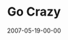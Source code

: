 ---
layout: message
category: message
series: "Go Home"
title: "Go Crazy"
date: 2007-05-19-00-00
message_id: 18
sc-permalink-url: "http://soundcloud.com/crdschurch/go-crazy"
audio: "http://s3.amazonaws.com/crossroads-media/messages/audio/Go_Home_02_GO_Crazy_05-20-07_Tome.mp3"
audio-duration: "47:15"
tag: 
 - mamelodi
 - south-africa
 - tome
 - crazy-campaign
 - crazy
explicit: false
---